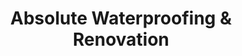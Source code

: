 ---
title: "Absolute Waterproofing & Renovation"
url: /plainfield/absolute-waterproofing-und-renovation/
shop: Allgemein
---